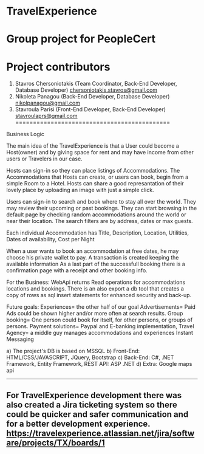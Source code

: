 # TravelExperience
Group project for PeopleCert
============================================
Project contributors
============================================
1. Stavros Chersoniotakis (Team Coordinator, Back-End Developer, Database Developer)
    chersoniotakis.stavros@gmail.com
2. Nikoleta Panagou (Back-End Developer, Database Developer)
    nikolpanagou@gmail.com
3. Stavroula Parisi (Front-End Developer, Back-End Developer)
    stavroulaprs@gmail.com
============================================

Business Logic

The main idea of the TravelExperience is that a User could become a Host(owner) and by giving space for rent and may have income from other users or Travelers in our case.

Hosts can sign-in so they can place listings of Accommodations.
The Accommodations that Hosts can create, or users can book, begin from a simple Room to a Hotel.
Hosts can share a good represantation of their lovely place by uploading an image with just a simple click.

Users can sign-in to search and book where to stay all over the world.
They may review their upcoming or past bookings.
They can start browsing in the default page by checking random accommodations around the world or near their location.
The search filters are by address, dates or max guests. 

Each individual Accommodation has Title, Description, Location, Utilities, Dates of availability, Cost per Night 

When a user wants to book an accommodation at free dates, he may choose his private wallet to pay.
A transaction is created keeping the available information
As a last part of the successfull booking there is a confirmation page with a receipt and other booking info.

For the Business:
WebApi returns Read operations for accommodations locations and bookings.
There is an also export a db tool that creates a copy of rows as sql insert statements for enhanced security and back-up. 

Future goals: 
Experiences= the other half of our goal
Advertisements= Paid Ads could be shown higher and/or more often at search results.
Group booking= One person could book for itself, for other persons, or groups of persons.
Payment solutions= Paypal and E-banking implementation, 
Travel Agency= a middle guy manages accommodations and experiences
Instant Messaging

a) The project's DB is based on MSSQL
b) Front-End: HTML/CSS/JAVASCRIPT, JQuery, Bootstrap
c) Back-End: C#, .NET Framework, Entity Framework, REST API: ASP .NET
d) Extra: Google maps api

---------------------------------
For TravelExperience development there was also created a Jira ticketing system so there could be quicker and safer communication and for a better development experience.
https://travelexperience.atlassian.net/jira/software/projects/TX/boards/1
---------------------------------
